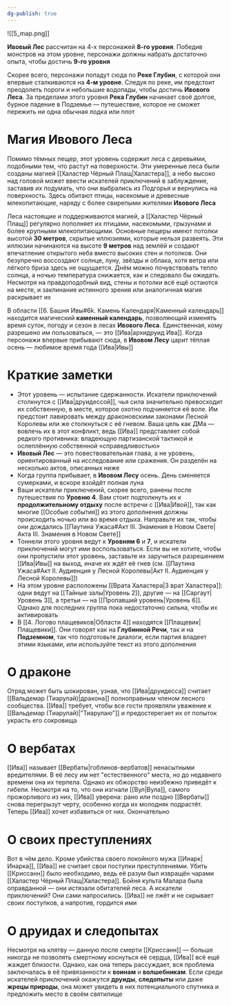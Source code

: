 ```yaml
---
dg-publish: true
---
```

![[5_map.png]]

**Ивовый Лес** рассчитан на 4-х персонажей **8-го уровня**. Победив монстров на этом уровне, персонажи должны набрать достаточно опыта, чтобы достичь **9-го уровня**

Скорее всего, персонажи попадут сюда по **Реке Глубин**, с которой они впервые сталкиваются на **4-м уровне**. Следуя по реке, им предстоит преодолеть пороги и небольшие водопады, чтобы достичь **Ивового Леса**. За пределами этого уровня **Река Глубин** начинает своё долгое, бурное падение в Подземье — путешествие, которое не сможет пережить ни одна обычная лодка или плот

# Магия Ивового Леса

Помимо тёмных пещер, этот уровень содержит леса с деревьями, подобными тем, что растут на поверхности. Эти умеренные леса были созданы магией [[Халастер Чёрный Плащ|Халастера]], а небо высоко над головой может ввести искателей приключений в заблуждение, заставив их подумать, что они выбрались из Подгорья и вернулись на поверхность. Здесь обитают птицы, насекомые и древесные млекопитающие, наряду с более свирепыми жителями **Ивового Леса**

Леса настоящие и поддерживаются магией, а [[Халастер Чёрный Плащ]] регулярно пополняет их птицами, насекомыми, грызунами и более крупными млекопитающими. Основные пещеры имеют потолки высотой **30 метров**, скрытые иллюзиями, которые нельзя развеять. Эти иллюзии начинаются на высоте **9 метров** над землёй и создают впечатление открытого неба вместо высоких стен и потолков. Они безупречно воссоздают солнце, луну, звёзды и облака, хотя ветра или лёгкого бриза здесь не ощущается. Днём можно почувствовать тепло солнца, а ночью температура снижается, как и следовало бы ожидать. Несмотря на правдоподобный вид, стены и потолки всё ещё остаются на месте, и заклинание истинного зрения или аналогичная магия раскрывает их

В области [[6. Башня Ивы#6k. Камень Календаря|Каменный календарь]] находится магический **каменный календарь**, позволяющий изменять время суток, погоду и сезон в лесах **Ивового Леса**. Единственная, кому разрешено им пользоваться, — это [[Ива|архидруид Ива]]. Когда персонажи впервые прибывают сюда, в **Ивовом Лесу** царит тёплая осень — любимое время года [[Ива|Ивы]]

# Краткие заметки

- Этот уровень — испытание сдержанности. Искатели приключений столкнутся с [[Ива|друидессой]], чья сила значительно превосходит их собственную, в месте, которое охотно подчиняется её воле. Им предстоит лавировать между драконовскими законами Лесной Королевы или же столкнуться с её гневом. Ваша цель как ДМа — вовлечь их в этот конфликт, ведь [[Ива]] представляет собой редкого противника: владеющую партизанской тактикой и ослеплённую собственной «справедливостью» 
- **Ивовый Лес** — это повествовательная глава, а не уровень, ориентированный на исследование или сражения. Он разделён на несколько актов, описанных ниже
- Когда группа прибывает, в **Ивовом Лесу** осень. День сменяется сумерками, и вскоре взойдёт полная луна
- Ваши искатели приключений, скорее всего, ранены после путешествия по **Уровню 4**. Вам стоит подтолкнуть их к **продолжительному отдыху** после встречи с [[Ива|Ивой]], так как многие [[Особые события]] из этого дополнения должны происходить ночью или во время отдыха. Направьте их так, чтобы они дождались [[Паутина Ужаса#Акт III. Знамения в Новом Свете|Акта III. Знамения в Новом Свете]]
- Тоннели этого уровня ведут к **Уровням 6** и **7**, и искатели приключений могут ими воспользоваться. Если вы не хотите, чтобы они пропустили этот уровень, заставьте их заручиться разрешением [[Ива|Ивы]] на выход, иначе их ждёт её гнев (см. [[Паутина Ужаса#Акт II. Аудиенция у Лесной Королевы|Акт II. Аудиенция у Лесной Королевы]])
- На этом уровне расположены [[Врата Халастера|3 врат Халастера]]: одни ведут на [[Тайные залы|Уровень 2]], другие — на [[Саргаут|Уровень 3]], а третьи — на [[Пропавший уровень|Уровень 6]]. Однако для последних группа пока недостаточно сильна, чтобы их активировать
- В [[4. Логово плащевиков|Области 4]] находятся [[Плащевик|Плащевики]]. Они говорят как на **Глубинной Речи**, так и на **Подземном**, так что подготовьте диалоги, если партия владеет этими языками, или используйте текст из этого дополнения

# О драконе

Отряд может быть шокирован, узнав, что [[Ива|друидесса]] считает [[Вальдемар (Тиарулай)|дракона]] полноправным членом лесного сообщества. [[Ива]] требует, чтобы все гости проявляли уважение к [[Вальдемар (Тиарулай)|"Тиарулаю"]] и предостерегает их от попыток украсть его сокровища

# О вербатах

[[Ива]] называет [[Вербаты|гоблинов-вербатов]] ненасытными вредителями. В её лесу им нет "естественного" места, но до недавнего времени она их терпела. Однако их обжорство неизбежно приведёт к гибели. Несмотря на то, что они изгнали [[Вул|Вула]], самого прожорливого из них, [[Ива]] уверена: рано или поздно [[Вербаты]] снова перегрызут черту, особенно когда их молодняк подрастёт. Теперь [[Ива]] хочет избавиться от них. Окончательно

# О своих преступлениях

Вот в чём дело. Кроме убийства своего покойного мужа [[Инарк|Инарка]], [[Ива]] не считает свои поступки преступлениями. Убить [[Криссанн]] было необходимо, ведь её разум был извращён чарами [[Халастер Чёрный Плащ|Халастера]]. Бойня культа Малара была оправданной — они истязали обитателей леса. А искатели приключений? Они сами напросились. [[Ива]] не лжёт и не скрывает своих поступков, а напротив, гордится ими

# О друидах и следопытах

Несмотря на клятву — данную после смерти [[Криссанн]] — больше никогда не позволять смертному коснуться её сердца, [[Ива]] всё ещё жаждет близости. Однако, как она теперь рассуждает, вся проблема заключалась в её привязанности к **воинам** и **волшебникам**. Если среди искателей приключений окажутся **друиды**, **следопыты** или даже **жрецы природы**, она может увидеть в них потенциального спутника и предложить место в своём святилище
